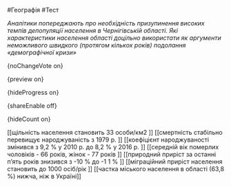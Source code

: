 #Географія #Тест

*Аналітики попереджають про необхідність призупинення високих темпів депопуляції населення в Чернігівській області. Які характеристики населення області доцільно використати як аргументи неможливого швидкого (протягом кількох років) подолання «демографічної кризи»*

{noChangeVote on}

{preview on}

{hideProgress on}

{shareEnable off}

{hideCount on}

[[щільність населення становить 33 особи/км2 ]]
[[смертність стабільно перевищує народжуваність з 1979 р. ]]
[[коефіцієнт народжуваності змінився з 9,2 % у 2010 р. до 8,2 % у 2016 р. ]]
[[середній вік померлих чоловіків - 66 років, жінок - 77 років ]]
[[природний приріст за останні п’ять років знизився з -10 % до -1 1 % ]]
[[міграційний приріст населення становить до 1000 осіб/рік ]]
[[частка міського населення в області (63,8 %) нижча, ніж в Україні]]
